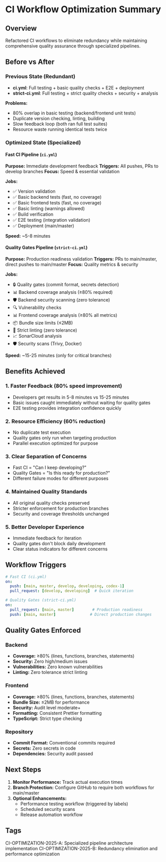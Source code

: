 # CI Workflow Optimization Summary

## Overview
Refactored CI workflows to eliminate redundancy while maintaining comprehensive quality assurance through specialized pipelines.

## Before vs After

### Previous State (Redundant)
- **ci.yml**: Full testing + basic quality checks + E2E + deployment
- **strict-ci.yml**: Full testing + strict quality checks + security + analysis

**Problems:**
- 80% overlap in basic testing (backend/frontend unit tests)
- Duplicate version checking, linting, building
- Slow feedback loop (both ran full test suites)
- Resource waste running identical tests twice

### Optimized State (Specialized)

#### **Fast CI Pipeline** (`ci.yml`)
**Purpose:** Immediate development feedback
**Triggers:** All pushes, PRs to develop branches
**Focus:** Speed & essential validation

**Jobs:**
- ✅ Version validation
- ✅ Basic backend tests (fast, no coverage)
- ✅ Basic frontend tests (fast, no coverage) 
- ✅ Basic linting (warnings allowed)
- ✅ Build verification
- ✅ E2E testing (integration validation)
- ✅ Deployment (main/master)

**Speed:** ~5-8 minutes

#### **Quality Gates Pipeline** (`strict-ci.yml`)
**Purpose:** Production readiness validation
**Triggers:** PRs to main/master, direct pushes to main/master
**Focus:** Quality metrics & security

**Jobs:**
- 🔒 Quality gates (commit format, secrets detection)
- 📊 Backend coverage analysis (≥80% required)
- 🛡️ Backend security scanning (zero tolerance)
- 🔍 Vulnerability checks
- 📊 Frontend coverage analysis (≥80% all metrics)
- 📦 Bundle size limits (≤2MB)
- 🔧 Strict linting (zero tolerance)
- 📈 SonarCloud analysis
- 🛡️ Security scans (Trivy, Docker)

**Speed:** ~15-25 minutes (only for critical branches)

## Benefits Achieved

### 1. **Faster Feedback (80% speed improvement)**
- Developers get results in 5-8 minutes vs 15-25 minutes
- Basic issues caught immediately without waiting for quality gates
- E2E testing provides integration confidence quickly

### 2. **Resource Efficiency (60% reduction)**
- No duplicate test execution
- Quality gates only run when targeting production
- Parallel execution optimized for purpose

### 3. **Clear Separation of Concerns**
- Fast CI = "Can I keep developing?"
- Quality Gates = "Is this ready for production?"
- Different failure modes for different purposes

### 4. **Maintained Quality Standards**
- All original quality checks preserved
- Stricter enforcement for production branches
- Security and coverage thresholds unchanged

### 5. **Better Developer Experience**
- Immediate feedback for iteration
- Quality gates don't block daily development
- Clear status indicators for different concerns

## Workflow Triggers

```yaml
# Fast CI (ci.yml)
on:
  push: [main, master, develop, developing, codex-1]
  pull_request: [develop, developing]  # Quick iteration

# Quality Gates (strict-ci.yml)  
on:
  pull_request: [main, master]        # Production readiness
  push: [main, master]               # Direct production changes
```

## Quality Gates Enforced

### Backend
- **Coverage:** ≥80% (lines, functions, branches, statements)
- **Security:** Zero high/medium issues
- **Vulnerabilities:** Zero known vulnerabilities
- **Linting:** Zero tolerance strict linting

### Frontend
- **Coverage:** ≥80% (lines, functions, branches, statements)  
- **Bundle Size:** ≤2MB for performance
- **Security:** Audit level moderate+
- **Formatting:** Consistent Prettier formatting
- **TypeScript:** Strict type checking

### Repository
- **Commit Format:** Conventional commits required
- **Secrets:** Zero secrets in code
- **Dependencies:** Security audit passed

## Next Steps

1. **Monitor Performance:** Track actual execution times
2. **Branch Protection:** Configure GitHub to require both workflows for main/master
3. **Optional Enhancements:**
   - Performance testing workflow (triggered by labels)
   - Scheduled security scans
   - Release automation workflow

## Tags
CI-OPTIMIZATION-2025-A: Specialized pipeline architecture implementation
CI-OPTIMIZATION-2025-B: Redundancy elimination and performance optimization